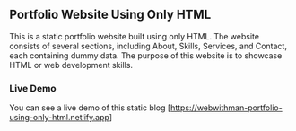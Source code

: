 ## Portfolio Website Using Only HTML

This is a static portfolio website built using only HTML. The website consists of several sections, including About, Skills, Services, and Contact, each containing dummy data. The purpose of this website is to showcase HTML or web development skills.

### Live Demo

You can see a live demo of this static blog [https://webwithman-portfolio-using-only-html.netlify.app]

